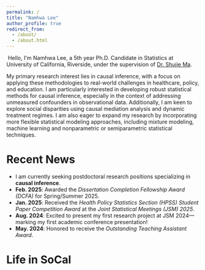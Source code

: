 ```yaml
---
permalink: /
title: "Namhwa Lee"
author_profile: true
redirect_from: 
  - /about/
  - /about.html
---
```

![]()
Hello, I'm Namhwa Lee, a 5th year Ph.D. Candidate in Statistics at University of California, Riverside, under the supervision of [Dr. Shujie Ma](https://sites.google.com/view/shujiema).

My primary research interest lies in causal inference, with a focus on applying these methodologies to real-world challenges in healthcare, policy, and education. I am particularly interested in developing robust statistical methods for causal inference, especially in the context of addressing unmeasured confounders in observational data. Additionally, I am keen to explore social disparities using causal mediation analysis and dynamic treatment regimes. I am also eager to expand my research by incorporating more flexible statistical modeling approaches, including mixture modeling, machine learning and nonparametric or semiparametric statistical techniques.



Recent News
======

- I am currently seeking postdoctoral research positions specializing in **causal inference**.
- **Feb. 2025**: Awarded the *Dissertation Completion Fellowship Award (DCFA)* for Spring/Summer 2025.
- **Jan. 2025**: Received the *Health Policy Statistics Section (HPSS) Student Paper Competition Award* at the *Joint Statistical Meetings (JSM) 2025*.
- **Aug. 2024**: Excited to present my first research project at JSM 2024—marking my first academic conference presentation!
- **May. 2024**: Honored to receive the *Outstanding Teaching Assistant Award*.


Life in SoCal
======


